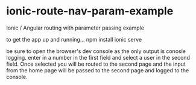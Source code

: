 # ionic-route-nav-param-example
Ionic / Angular routing with parameter passing example

to get the app up and running...
npm install
ionic serve

be sure to open the browser's dev console as the only output is conosle logging. enter in a number in the first field and select a user in the second field. Once selected you will be routed to the second page and the input from the home page will be passed to the second page and logged to the console.
